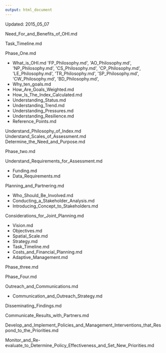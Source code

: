```yaml
---
output: html_document
---
```


Updated: 2015_05_07


Need_For_and_Benefits_of_OHI.md

Task_Timeline.md

Phase_One.md

  - What_is_OHI.md
  'FP_Philosophy.md',
  'AO_Philosophy.md',
  'NP_Philosophy.md',
  'CS_Philosophy.md',
  'CP_Philosophy.md',
  'LE_Philosophy.md',
  'TR_Philosophy.md',
  'SP_Philosophy.md',
  'CW_Philosophy.md',
  'BD_Philosophy.md',
  - Why_ten_goals.md
  - How_Are_Goals_Weighted.md
  - How_Is_The_Index_Calculated.md
  - Understanding_Status.md
  - Understanding_Trend.md
  - Understanding_Pressures.md
  - Understanding_Resilience.md
  - Reference_Points.md

Understand_Philosophy_of_Index.md
Understand_Scales_of_Assessment.md
Determine_the_Need_and_Purpose.md

Phase_two.md

Understand_Requirements_for_Assessment.md
 - Funding.md
 - Data_Requirements.md

 Planning_and_Partnering.md
 - Who_Should_Be_Involved.md
 - Conducting_a_Stakeholder_Analysis.md
 - Introducing_Concept_to_Stakeholders.md

Considerations_for_Joint_Planning.md
  - Vision.md
  - Objectives.md
  - Spatial_Scale.md
  - Strategy.md
  - Task_Timeline.md
  - Costs_and_Financial_Planning.md
  - Adaptive_Management.md

Phase_three.md

Phase_Four.md

Outreach_and_Communications.md
  - Communication_and_Outreach_Strategy.md

 Disseminating_Findings.md

 Communicate_Results_with_Partners.md

 Develop_and_Implement_Policies_and_Management_Interventions_that_Respond_to_the_Priorities.md

 Monitor_and_Re-evaluate_to_Determine_Policy_Effectiveness_and_Set_New_Priorities.md

 <!---Note, OM removed 2nd instance of task timeline on 04-21-15--->
 <!---Changed order so that goal philosophies come first, ref points last--->
 <!---Changed file naming structure to follow Phases 0, 1, 3, 4, as tags--->
